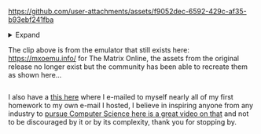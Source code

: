 


https://github.com/user-attachments/assets/f9052dec-6592-429c-af35-b93ebf241fba

<details><summary>Expand

The clip above is from the emulator that still exists here: https://mxoemu.info/ for The Matrix Online,
the assets from the original release no longer exist but the community has been able to recreate them as shown here...</details></summary>

I also have a [this here](https://github.com/jimbrend/jimbrend) where I e-mailed to myself nearly all of my first homework to my own e-mail I hosted,
I believe in inspiring anyone from any industry to [pursue Computer Science here is a great video on that](https://www.youtube.com/watch?v=nKIu9yen5nc) and not to be discouraged by it or by its complexity, thank you for stopping by.
